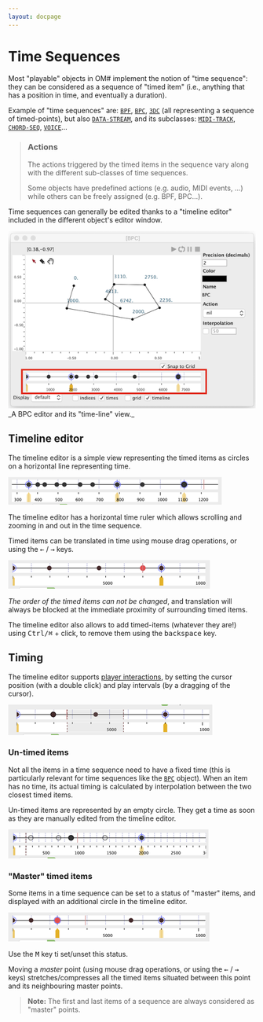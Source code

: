 ```yaml
---
layout: docpage
---
```


# Time Sequences


Most "playable" objects in OM# implement the notion of "time sequence": they can be considered as a sequence of "timed item" (i.e., anything that has a position in time, and eventually a duration).

Example of "time sequences" are: [`BPF`](bpf), [`BPC`](bpc), [`3DC`](3DC) (all representing a sequence of timed-points), but also [`DATA-STREAM`](data-stream), and its subclasses: [`MIDI-TRACK`](midi-track), [`CHORD-SEQ`](chord-seq), [`VOICE`](voice)...


> ### Actions
>
> The actions triggered by the timed items in the sequence vary along with the different sub-classes of time sequences.
>
> Some objects have predefined actions (e.g. audio, MIDI events, ...) while others can be freely assigned (e.g. BPF, BPC...).

Time sequences can generally be edited thanks to a "timeline editor" included in the different object's editor window.


<img src="time-sequence_img/bpc-timeline.png">
_A BPC editor and its "time-line" view._

## Timeline editor

The timeline editor is a simple view representing the timed items as circles on a horizontal line representing time.

<img src="time-sequence_img/timeline.png">


The timeline editor has a horizontal time ruler which allows scrolling and zooming in and out in the time sequence.

Timed items can be translated in time using mouse drag operations, or using the <kbd>&larr;</kbd> / <kbd>&rarr;</kbd> keys.

<img src="time-sequence_img/timeline-move-point.png">

_The order of the timed items can not be changed_, and translation will always be blocked at the immediate proximity of surrounding timed items.

The timeline editor also allows to add timed-items (whatever they are!) using <kbd>Ctrl/⌘</kbd> + click, to remove them using the <kbd>backspace</kbd> key.

## Timing

The timeline editor supports [player interactions](player), by setting the cursor position (with a double click) and play intervals (by a dragging of the cursor).

<img src="time-sequence_img/timeline-interval.png">

### Un-timed items

Not all the items in a time sequence need to have a fixed time (this is particularly relevant for time sequences like the [`BPC`](bpc) object).
When an item has no time, its actual timing is calculated by interpolation between the two closest timed items.

Un-timed items are represented by an empty circle. They get a time as soon as they are manually edited from the timeline editor.

<img src="time-sequence_img/timeline-untimed-items.png">


### "Master" timed items

Some items in a time sequence can be set to a status of "master" items, and displayed with an additional circle in the timeline editor.

<img src="time-sequence_img/timeline-master-points.png">

Use the <kbd>M</kbd> key ti set/unset this status.

Moving a _master_ point (using mouse drag operations, or using the <kbd>&larr;</kbd> / <kbd>&rarr;</kbd> keys) stretches/compresses all the timed items situated between this point and its neighbouring master points.

> **Note:** The first and last items of a sequence are always considered as "master" points.

